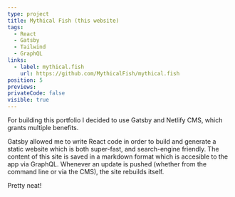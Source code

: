 ```yaml
---
type: project
title: Mythical Fish (this website)
tags:
  - React
  - Gatsby
  - Tailwind
  - GraphQL
links:
  - label: mythical.fish 
    url: https://github.com/MythicalFish/mythical.fish
position: 5
previews:
privateCode: false
visible: true
---
```

For building this portfolio I decided to use Gatsby and Netlify CMS, which grants multiple benefits.

Gatsby allowed me to write React code in order to build and generate a static website which is both super-fast, and search-engine friendly. The content of this site is saved in a markdown format which is accesible to the app via GraphQL. Whenever an update is pushed (whether from the command line or via the CMS), the site rebuilds itself.

Pretty neat!
